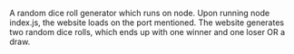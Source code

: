 A random dice roll generator which runs on node.
Upon running node index.js, the website loads on the port mentioned. 
The website generates two random dice rolls, which ends up with one winner and one loser OR a draw.



